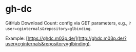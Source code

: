 # gh-dc
GitHub Download Count: config via GET parameters, e.g., ```?user=cginternals&repository=glbinding```. 

Example: [https://ghdc.m03p.de/](http://ghdc.m03p.de/?user=cginternals&repository=glbinding).
